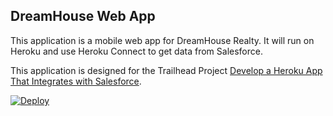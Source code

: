 DreamHouse Web App
------------------

This application is a mobile web app for DreamHouse Realty. It will run on Heroku and use Heroku Connect to get data from Salesforce.

This application is designed for the Trailhead Project [Develop a Heroku App That Integrates with Salesforce](https://trailhead.salesforce.com/content/learn/projects/develop-heroku-applications).

 <a href="https://heroku.com/deploy?template=https://github.com/PrasanthiKandula/intro-to-heroku">
 <img src="https://www.herokucdn.com/deploy/button.svg" alt="Deploy"></a>
